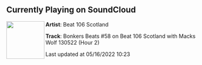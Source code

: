 ## Currently Playing on SoundCloud

[<img align="left" width="100" src="https://i1.sndcdn.com/artworks-KU8MBKXR1moIAsh2-fNaC9g-t500x500.jpg">](https://soundcloud.com/beat106scotland/bonkers-beats-59-on-beat-106?in=beat106scotland/sets/bonkers-beats-59-on-beat-106-scotland-with-kutski-macks-wolf-130522)

**Artist**: Beat 106 Scotland 

**Track**: Bonkers Beats #58 on Beat 106 Scotland with Macks Wolf 130522 (Hour 2)

Last updated at 05/16/2022 10:23
